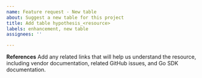 ```yaml
---
name: Feature request - New table
about: Suggest a new table for this project
title: Add table hypothesis_<resource>
labels: enhancement, new table
assignees: ''

---
```


**References**
Add any related links that will help us understand the resource, including vendor documentation, related GitHub issues, and Go SDK documentation.
